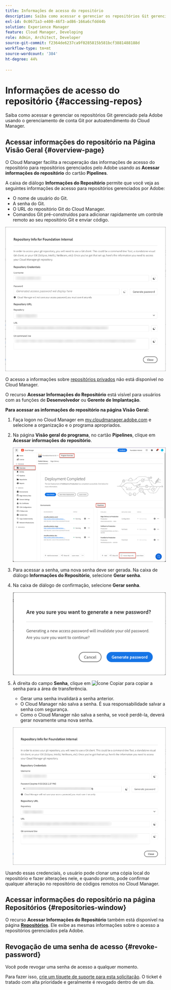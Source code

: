 ```yaml
---
title: Informações de acesso do repositório
description: Saiba como acessar e gerenciar os repositórios Git gerenciado pela Adobe usando o gerenciamento de conta Git por autoatendimento do Cloud Manager.
exl-id: 0c0671a3-e400-46f3-ad86-166a6cfdd44b
solution: Experience Manager
feature: Cloud Manager, Developing
role: Admin, Architect, Developer
source-git-commit: f2364de6237ca9f0285815b581bcf3881488188d
workflow-type: tm+mt
source-wordcount: '384'
ht-degree: 44%

---
```



# Informações de acesso do repositório {#accessing-repos}

Saiba como acessar e gerenciar os repositórios Git gerenciado pela Adobe usando o gerenciamento de conta Git por autoatendimento do Cloud Manager.

## Acessar informações do repositório na Página Visão Geral {#overview-page}

O Cloud Manager facilita a recuperação das informações de acesso do repositório para repositórios gerenciados pelo Adobe usando as **Acessar informações do repositório** do cartão **Pipelines**.

A caixa de diálogo **Informações do Repositório** permite que você veja as seguintes informações de acesso para repositórios gerenciados por Adobe:

* O nome de usuário do Git.
* A senha do Git.
* O URL do repositório Git do Cloud Manager.
* Comandos Git pré-construídos para adicionar rapidamente um controle remoto ao seu repositório Git e enviar código.

![Janela de informações do repositório](assets/repository-info.png)

O acesso a informações sobre [repositórios privados](private-repositories.md) não está disponível no Cloud Manager.

O recurso **Acessar Informações do Repositório** está visível para usuários com as funções de **Desenvolvedor** ou **Gerente de Implantação**.

**Para acessar as informações do repositório na página Visão Geral:**

1. Faça logon no Cloud Manager em [my.cloudmanager.adobe.com](https://my.cloudmanager.adobe.com/) e selecione a organização e o programa apropriados.

1. Na página **Visão geral do programa**, no cartão **Pipelines**, clique em **Acessar informações do repositório**.

   ![Acessar informações do repositório no cartão Pipelines](assets/pipelines-card.png)

1. Para acessar a senha, uma nova senha deve ser gerada. Na caixa de diálogo **Informações do Repositório**, selecione **Gerar senha**.

1. Na caixa de diálogo de confirmação, selecione **Gerar senha**.

   ![Confirmar geração de senha](assets/confirm-generated-password.png)

1. À direita do campo **Senha**, clique em ![Ícone Copiar](https://spectrum.adobe.com/static/icons/workflow_18/Smock_Copy_18_N.svg) para copiar a senha para a área de transferência.

   * Gerar uma senha invalidará a senha anterior.
   * O Cloud Manager não salva a senha. É sua responsabilidade salvar a senha com segurança.
   * Como o Cloud Manager não salva a senha, se você perdê-la, deverá gerar novamente uma nova senha.

   ![Copiar senha na caixa de diálogo Informações do Repositório](/help/implementing/cloud-manager/managing-code/assets/repository-copy-password.png)

Usando essas credenciais, o usuário pode clonar uma cópia local do repositório e fazer alterações nele, e quando pronto, pode confirmar qualquer alteração no repositório de códigos remotos no Cloud Manager.

## Acessar informações do repositório na página Repositórios {#repositories-window}

O recurso **Acessar Informações do Repositório** também está disponível na página [**Repositórios**](managing-repositories.md). Ele exibe as mesmas informações sobre o acesso a repositórios gerenciados pela Adobe.

## Revogação de uma senha de acesso {#revoke-password}

Você pode revogar uma senha de acesso a qualquer momento.

Para fazer isso, [crie um tíquete de suporte para esta solicitação](https://experienceleague.adobe.com/pt-br?support-solution=Experience+Manager&amp;support-tab=home#support). O ticket é tratado com alta prioridade e geralmente é revogado dentro de um dia.
